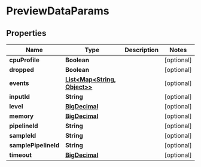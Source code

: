 # PreviewDataParams

## Properties
Name | Type | Description | Notes
------------ | ------------- | ------------- | -------------
**cpuProfile** | **Boolean** |  |  [optional]
**dropped** | **Boolean** |  |  [optional]
**events** | [**List&lt;Map&lt;String, Object&gt;&gt;**](Map.md) |  |  [optional]
**inputId** | **String** |  |  [optional]
**level** | [**BigDecimal**](BigDecimal.md) |  |  [optional]
**memory** | [**BigDecimal**](BigDecimal.md) |  |  [optional]
**pipelineId** | **String** |  |  [optional]
**sampleId** | **String** |  |  [optional]
**samplePipelineId** | **String** |  |  [optional]
**timeout** | [**BigDecimal**](BigDecimal.md) |  |  [optional]
